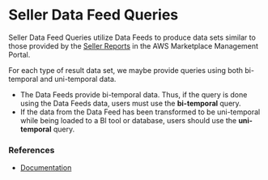 # Seller Data Feed Queries

Seller Data Feed Queries utilize Data Feeds to produce data sets similar to those provided by the [Seller Reports](https://docs.aws.amazon.com/marketplace/latest/userguide/Reporting.html) in the AWS Marketplace Management Portal. 

For each type of result data set, we maybe provide queries using both bi-temporal and uni-temporal data.
* The Data Feeds provide bi-temporal data. Thus, if the query is done using the Data Feeds data, users must use the __bi-temporal__ query.
* If the data from the Data Feed has been transformed to be uni-temporal while being loaded to a BI tool or database, users should use the __uni-temporal__ query.

### References
* [Documentation](https://docs.aws.amazon.com/marketplace/latest/userguide/data-feed.html)



